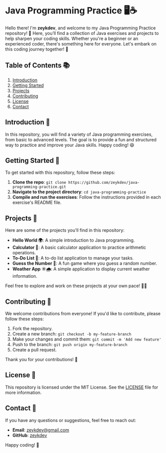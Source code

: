 # Java Programming Practice 🖥️☕️

Hello there! I'm **zeykdev**, and welcome to my Java Programming Practice repository! 🎉 Here, you’ll find a collection of Java exercises and projects to help sharpen your coding skills. Whether you're a beginner or an experienced coder, there's something here for everyone. Let's embark on this coding journey together! 🚀

## Table of Contents 📚

1. [Introduction](#introduction)
2. [Getting Started](#getting-started)
3. [Projects](#projects)
4. [Contributing](#contributing)
5. [License](#LICENSE)
6. [Contact](#contact)

## Introduction 📝

In this repository, you will find a variety of Java programming exercises, from basic to advanced levels. The goal is to provide a fun and structured way to practice and improve your Java skills. Happy coding! 😄

## Getting Started 🚀

To get started with this repository, follow these steps:

1. **Clone the repo**: `git clone https://github.com/zeykdev/java-programming-practice.git`
2. **Navigate to the project directory**: `cd java-programming-practice`
3. **Compile and run the exercises**: Follow the instructions provided in each exercise's README file.

## Projects 📂

Here are some of the projects you'll find in this repository:

- **Hello World 🌍**: A simple introduction to Java programming.
- **Calculator 🧮**: A basic calculator application to practice arithmetic operations.
- **To-Do List 📝**: A to-do list application to manage your tasks.
- **Guess the Number 🔢**: A fun game where you guess a random number.
- **Weather App ☀️🌧️**: A simple application to display current weather information.

Feel free to explore and work on these projects at your own pace! 🏃‍♂️

## Contributing 🤝

We welcome contributions from everyone! If you'd like to contribute, please follow these steps:

1. Fork the repository.
2. Create a new branch: `git checkout -b my-feature-branch`
3. Make your changes and commit them: `git commit -m 'Add new feature'`
4. Push to the branch: `git push origin my-feature-branch`
5. Create a pull request.

Thank you for your contributions! 🙌

## License 📄

This repository is licensed under the MIT License. See the [LICENSE](LICENSE) file for more information.

## Contact 📧

If you have any questions or suggestions, feel free to reach out:

- **Email**: zeykdev@gmail.com
- **GitHub**: [zeykdev](https://github.com/zeykdev)

Happy coding! 🌟
